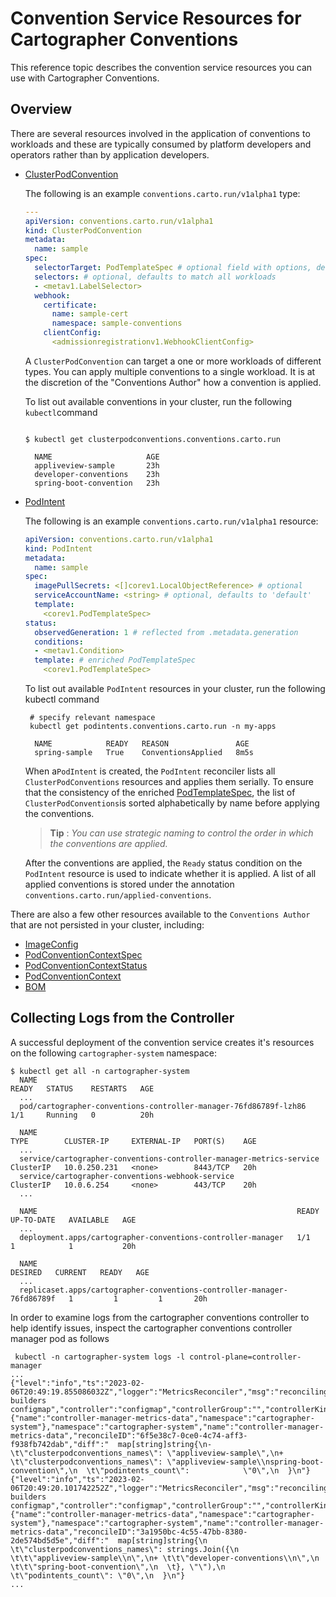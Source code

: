 # Convention Service Resources for Cartographer Conventions

This reference topic describes the convention service resources you can use with Cartographer Conventions.

## Overview

There are several resources involved in the application of conventions to workloads and these
are typically consumed by platform developers and operators rather than by application developers.

+ [ClusterPodConvention](cluster-pod-convention.md)

  The following is an example `conventions.carto.run/v1alpha1` type:

  ```yaml
  ---
  apiVersion: conventions.carto.run/v1alpha1
  kind: ClusterPodConvention
  metadata:
    name: sample
  spec:
    selectorTarget: PodTemplateSpec # optional field with options, defaults to PodTemplateSpec
    selectors: # optional, defaults to match all workloads
    - <metav1.LabelSelector>
    webhook:
      certificate:
        name: sample-cert
        namespace: sample-conventions
      clientConfig:
        <admissionregistrationv1.WebhookClientConfig>
    ```

  A `ClusterPodConvention` can target a one or more workloads of different types.
  You can apply multiple conventions to a single workload.
  It is at the discretion of the "Conventions Author" how a convention is applied.

  To list out available conventions in your cluster, run the following `kubectl`command

    ```console

    $ kubectl get clusterpodconventions.conventions.carto.run

      NAME                     AGE
      appliveview-sample       23h
      developer-conventions    23h
      spring-boot-convention   23h
    ```

+ [PodIntent](pod-intent.md)

  The following is an example `conventions.carto.run/v1alpha1` resource:

  ```yaml
  apiVersion: conventions.carto.run/v1alpha1
  kind: PodIntent
  metadata:
    name: sample
  spec:
    imagePullSecrets: <[]corev1.LocalObjectReference> # optional
    serviceAccountName: <string> # optional, defaults to 'default'
    template:
      <corev1.PodTemplateSpec>
  status:
    observedGeneration: 1 # reflected from .metadata.generation
    conditions:
    - <metav1.Condition>
    template: # enriched PodTemplateSpec
      <corev1.PodTemplateSpec>
    ```  

  To list out available `PodIntent` resources in your cluster, run the following kubectl command

  ```console
   # specify relevant namespace
   kubectl get podintents.conventions.carto.run -n my-apps

    NAME            READY   REASON               AGE
    spring-sample   True    ConventionsApplied   8m5s
  ```

  When a`PodIntent` is created, the `PodIntent` reconciler lists all `ClusterPodConventions` resources
  and applies them serially. To ensure that the consistency of the enriched [PodTemplateSpec](https://kubernetes.io/docs/reference/kubernetes-api/workload-resources/pod-template-v1/#PodTemplateSpec),
  the list of `ClusterPodConventions`is sorted alphabetically by name before applying the conventions.

  >**Tip** : *You can use strategic naming to control the order in which the conventions are applied.*

  After the conventions are applied, the `Ready` status condition on the `PodIntent` resource is used
  to indicate whether it is applied.
  A list of all applied conventions is stored under the annotation `conventions.carto.run/applied-conventions`.

There are also a few other resources available to the `Conventions Author` that are not persisted in your cluster, including:

+ [ImageConfig](image-config.md)
+ [PodConventionContextSpec](pod-convention-context-spec.md)
+ [PodConventionContextStatus](pod-convention-context-status.md)
+ [PodConventionContext](pod-convention-context.md)
+ [BOM](bom.md)

## <a id="collect-logs-from-ctrlr"></a>Collecting Logs from the Controller

  A successful deployment of the convention service creates it's resources on the following `cartographer-system` namespace:

  ```console
  $ kubectl get all -n cartographer-system
    NAME                                                               READY   STATUS    RESTARTS   AGE
    ...
    pod/cartographer-conventions-controller-manager-76fd86789f-lzh86   1/1     Running   0          20h

    NAME                                                                  TYPE        CLUSTER-IP     EXTERNAL-IP   PORT(S)    AGE
    ...
    service/cartographer-conventions-controller-manager-metrics-service   ClusterIP   10.0.250.231   <none>        8443/TCP   20h
    service/cartographer-conventions-webhook-service                      ClusterIP   10.0.6.254     <none>        443/TCP    20h
    ...

    NAME                                                          READY   UP-TO-DATE   AVAILABLE   AGE
    ...
    deployment.apps/cartographer-conventions-controller-manager   1/1     1            1           20h

    NAME                                                                     DESIRED   CURRENT   READY   AGE
    ...
    replicaset.apps/cartographer-conventions-controller-manager-76fd86789f   1         1         1       20h
  ```

  In order to examine logs from the cartographer conventions controller to help identify issues, inspect the cartographer conventions controller manager pod as follows  

  ```console
   kubectl -n cartographer-system logs -l control-plane=controller-manager
  ...
  {"level":"info","ts":"2023-02-06T20:49:19.855086032Z","logger":"MetricsReconciler","msg":"reconciling builders configmap","controller":"configmap","controllerGroup":"","controllerKind":"ConfigMap","ConfigMap":{"name":"controller-manager-metrics-data","namespace":"cartographer-system"},"namespace":"cartographer-system","name":"controller-manager-metrics-data","reconcileID":"6f5e38c7-0ce0-4c74-aff3-f938fb742dab","diff":"  map[string]string{\n- \t\"clusterpodconventions_names\": \"appliveview-sample\",\n+ \t\"clusterpodconventions_names\": \"appliveview-sample\\nspring-boot-convention\",\n  \t\"podintents_count\":            \"0\",\n  }\n"}
  {"level":"info","ts":"2023-02-06T20:49:20.101742252Z","logger":"MetricsReconciler","msg":"reconciling builders configmap","controller":"configmap","controllerGroup":"","controllerKind":"ConfigMap","ConfigMap":{"name":"controller-manager-metrics-data","namespace":"cartographer-system"},"namespace":"cartographer-system","name":"controller-manager-metrics-data","reconcileID":"3a1950bc-4c55-47bb-8380-2de574bd5d5e","diff":"  map[string]string{\n  \t\"clusterpodconventions_names\": strings.Join({\n  \t\t\"appliveview-sample\\n\",\n+ \t\t\"developer-conventions\\n\",\n  \t\t\"spring-boot-convention\",\n  \t}, \"\"),\n  \t\"podintents_count\": \"0\",\n  }\n"}
  ...
  ```
